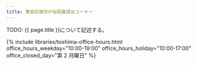 ```yaml
---
title: 豊島区雑司が谷図書貸出コーナー
---
```


TODO: {{ page.title }}について記述する。

{% include libraries/toshima-office-hours.html
    office_hours_weekday="10:00-19:00"
    office_hours_holiday="10:00-17:00"
    office_closed_day="第 2 月曜日" %}
